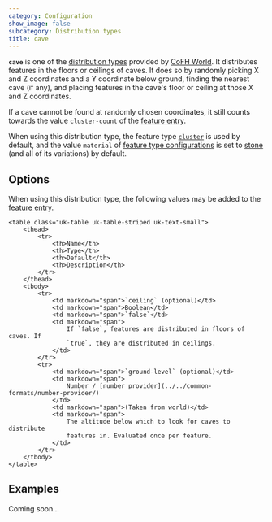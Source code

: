 ```yaml
---
category: Configuration
show_image: false
subcategory: Distribution types
title: cave
---
```


**`cave`** is one of the [distribution types](../) provided by [CoFH
World](../../../). It distributes features in the floors or ceilings of caves.
It does so by randomly picking X and Z coordinates and a Y coordinate below
ground, finding the nearest cave (if any), and placing features in the cave's
floor or ceiling at those X and Z coordinates.

If a cave cannot be found at randomly chosen coordinates, it still counts
towards the value `cluster-count` of the [feature
entry](../../feature-format/#features).

When using this distribution type, the feature type
[`cluster`](../../feature-types/cluster/) is used by default, and the value
`material` of [feature type
configurations](../../feature-format/#feature-type-configuration) is set to
[stone](https://minecraft.gamepedia.com/Stone) (and all of its variations) by
default.


Options
-------

When using this distribution type, the following values may be added to the
[feature entry](../../feature-format/#features).


    <table class="uk-table uk-table-striped uk-text-small">
        <thead>
            <tr>
                <th>Name</th>
                <th>Type</th>
                <th>Default</th>
                <th>Description</th>
            </tr>
        </thead>
        <tbody>
            <tr>
                <td markdown="span">`ceiling` (optional)</td>
                <td markdown="span">Boolean</td>
                <td markdown="span">`false`</td>
                <td markdown="span">
                    If `false`, features are distributed in floors of caves. If
                    `true`, they are distributed in ceilings.
                </td>
            </tr>
            <tr>
                <td markdown="span">`ground-level` (optional)</td>
                <td markdown="span">
                    Number / [number provider](../../common-formats/number-provider/)
                </td>
                <td markdown="span">(Taken from world)</td>
                <td markdown="span">
                    The altitude below which to look for caves to distribute
                    features in. Evaluated once per feature.
                </td>
            </tr>
        </tbody>
    </table>



Examples
--------

Coming soon...

